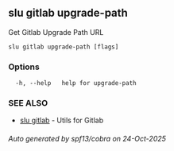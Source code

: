## slu gitlab upgrade-path

Get Gitlab Upgrade Path URL

```
slu gitlab upgrade-path [flags]
```

### Options

```
  -h, --help   help for upgrade-path
```

### SEE ALSO

* [slu gitlab](slu_gitlab.md)	 - Utils for Gitlab

###### Auto generated by spf13/cobra on 24-Oct-2025
